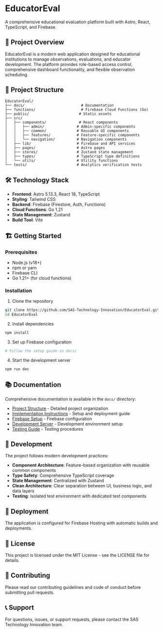 # EducatorEval

A comprehensive educational evaluation platform built with Astro, React, TypeScript, and Firebase.

## 🚀 Project Overview

EducatorEval is a modern web application designed for educational institutions to manage observations, evaluations, and educator development. The platform provides role-based access control, comprehensive dashboard functionality, and flexible observation scheduling.

## 📁 Project Structure

```text
EducatorEval/
├── docs/                          # Documentation
├── functions/                     # Firebase Cloud Functions (Go)
├── public/                       # Static assets
├── src/
│   ├── components/               # React components
│   │   ├── admin/               # Admin-specific components
│   │   ├── common/              # Reusable UI components
│   │   ├── features/            # Feature-specific components
│   │   └── navigation/          # Navigation components
│   ├── lib/                     # Firebase and API services
│   ├── pages/                   # Astro pages
│   ├── stores/                  # Zustand state management
│   ├── types/                   # TypeScript type definitions
│   └── utils/                   # Utility functions
└── tests/                       # Analytics verification tests
```

## 🛠️ Technology Stack

- **Frontend**: Astro 5.13.3, React 18, TypeScript
- **Styling**: Tailwind CSS
- **Backend**: Firebase (Firestore, Auth, Functions)
- **Cloud Functions**: Go 1.21
- **State Management**: Zustand
- **Build Tool**: Vite

## 🏗️ Getting Started

### Prerequisites

- Node.js (v18+)
- npm or yarn
- Firebase CLI
- Go 1.21+ (for cloud functions)

### Installation

1. Clone the repository

```bash
git clone https://github.com/SAS-Technology-Innovation/EducatorEval.git
cd EducatorEval
```

2. Install dependencies

```bash
npm install
```

3. Set up Firebase configuration

```bash
# Follow the setup guide in docs/
```

4. Start the development server

```bash
npm run dev
```

## 📚 Documentation

Comprehensive documentation is available in the `docs/` directory:

- [Project Structure](docs/PROJECT_STRUCTURE.md) - Detailed project organization
- [Implementation Instructions](docs/IMPLEMENTATION_INSTRUCTIONS.md) - Setup and deployment guide
- [Firebase Setup](docs/FIREBASE_REVIEW_COMPLETE.md) - Firebase configuration
- [Development Server](docs/DEV_SERVER_OVERVIEW.md) - Development environment setup
- [Testing Guide](docs/FUNCTIONALITY_TEST.md) - Testing procedures

## 🔧 Development

The project follows modern development practices:

- **Component Architecture**: Feature-based organization with reusable common components
- **Type Safety**: Comprehensive TypeScript coverage
- **State Management**: Centralized with Zustand
- **Clean Architecture**: Clear separation between UI, business logic, and data layers
- **Testing**: Isolated test environment with dedicated test components

## 🚀 Deployment

The application is configured for Firebase Hosting with automatic builds and deployments.

## 📄 License

This project is licensed under the MIT License - see the LICENSE file for details.

## 🤝 Contributing

Please read our contributing guidelines and code of conduct before submitting pull requests.

## 📞 Support

For questions, issues, or support requests, please contact the SAS Technology Innovation team.
